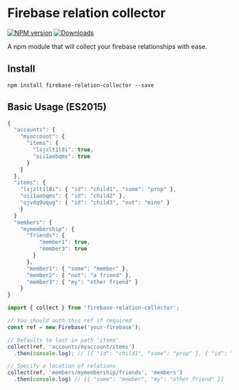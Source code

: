 # Firebase relation collector

[![NPM version][npm-image]][npm-url] [![Downloads][downloads-image]][npm-url]

A npm module that will collect your firebase relationships with ease.

## Install

``
npm install firebase-relation-collector --save
``

## Basic Usage (ES2015)
```js
{
  "accounts": {
    "myaccount": {
      "items": {
        "lsjzlt1l8i": true,
        "oii1aobqms": true
      }
    }
  },
  "items": {
    "lsjzlt1l8i": { "id": "child1", "some": "prop" },
    "oii1aobqms": { "id": "child2" },
    "ojvdq9uqug": { "id": "child3", "not": "mine" }
    }
  }
  "members": {
    "mymembership": {
      "friends": {
          "member1": true,
          "member3": true
        }
      },
      "member1": { "some": "member" },
      "member2": { "not": "a friend" },
      "member3": { "my": "other friend" }
    }
}
```


```js
import { collect } from 'firebase-relation-collector';

// You should auth this ref if required
const ref = new Firebase('your-firebase');

// Defaults to last in path 'items'
collect(ref, 'accounts/myaccount/items')
  .then(console.log); // [{ "id": "child1", "some": "prop" }, { "id": "child2" }]

// Specify a location of relations
collect(ref, 'members/mymembership/friends', 'members')
  .then(console.log) // [{ "some": "member", "my": "other friend" }]

```
[npm-url]: https://www.npmjs.com/package/firebase-relation-collector
[npm-image]: https://img.shields.io/npm/v/firebase-relation-collector.svg

[downloads-image]: https://img.shields.io/npm/dm/firebase-relation-collector.svg
